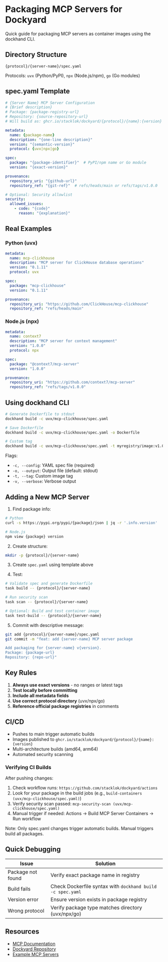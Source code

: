 # Packaging MCP Servers for Dockyard

Quick guide for packaging MCP servers as container images using the dockhand CLI.

## Directory Structure

```
{protocol}/{server-name}/spec.yaml
```

Protocols: `uvx` (Python/PyPI), `npx` (Node.js/npm), `go` (Go modules)

## spec.yaml Template

```yaml
# {Server Name} MCP Server Configuration
# {Brief description}
# Package: {package-registry-url}
# Repository: {source-repository-url}
# Will build as: ghcr.io/stacklok/dockyard/{protocol}/{name}:{version}

metadata:
  name: {package-name}
  description: "{one-line description}"
  version: "{semantic-version}"
  protocol: {uvx|npx|go}

spec:
  package: "{package-identifier}"  # PyPI/npm name or Go module
  version: "{exact-version}"

provenance:
  repository_uri: "{github-url}"
  repository_ref: "{git-ref}"  # refs/heads/main or refs/tags/v1.0.0

# Optional: Security allowlist
security:
  allowed_issues:
    - code: "{code}"
      reason: "{explanation}"
```

## Real Examples

### Python (uvx)
```yaml
metadata:
  name: mcp-clickhouse
  description: "MCP server for ClickHouse database operations"
  version: "0.1.11"
  protocol: uvx

spec:
  package: "mcp-clickhouse"
  version: "0.1.11"

provenance:
  repository_uri: "https://github.com/ClickHouse/mcp-clickhouse"
  repository_ref: "refs/heads/main"
```

### Node.js (npx)
```yaml
metadata:
  name: context7
  description: "MCP server for context management"
  version: "1.0.0"
  protocol: npx

spec:
  package: "@context7/mcp-server"
  version: "1.0.0"

provenance:
  repository_uri: "https://github.com/context7/mcp-server"
  repository_ref: "refs/tags/v1.0.0"
```

## Using dockhand CLI

```bash
# Generate Dockerfile to stdout
dockhand build -c uvx/mcp-clickhouse/spec.yaml

# Save Dockerfile
dockhand build -c uvx/mcp-clickhouse/spec.yaml -o Dockerfile

# Custom tag
dockhand build -c uvx/mcp-clickhouse/spec.yaml -t myregistry/image:v1.0.0
```

Flags:
- `-c, --config`: YAML spec file (required)
- `-o, --output`: Output file (default: stdout)
- `-t, --tag`: Custom image tag
- `-v, --verbose`: Verbose output

## Adding a New MCP Server

1. Find package info:
```bash
# Python
curl -s https://pypi.org/pypi/{package}/json | jq -r '.info.version'

# Node.js
npm view {package} version
```

2. Create structure:
```bash
mkdir -p {protocol}/{server-name}
```

3. Create `spec.yaml` using template above

4. Test:
```bash
# Validate spec and generate Dockerfile
task build -- {protocol}/{server-name}

# Run security scan
task scan -- {protocol}/{server-name}

# Optional: Build and test container image
task test-build -- {protocol}/{server-name}
```

5. Commit with descriptive message:
```bash
git add {protocol}/{server-name}/spec.yaml
git commit -m "feat: add {server-name} MCP server package

Add packaging for {server-name} v{version}.
Package: {package-url}
Repository: {repo-url}"
```

## Key Rules

1. **Always use exact versions** - no ranges or latest tags
2. **Test locally before committing**
3. **Include all metadata fields**
4. **Use correct protocol directory** (uvx/npx/go)
5. **Reference official package registries** in comments

## CI/CD

- Pushes to main trigger automatic builds
- Images published to `ghcr.io/stacklok/dockyard/{protocol}/{name}:{version}`
- Multi-architecture builds (amd64, arm64)
- Automated security scanning

### Verifying CI Builds

After pushing changes:
1. Check workflow runs: `https://github.com/stacklok/dockyard/actions`
2. Look for your package in the build jobs (e.g., `build-containers (uvx/mcp-clickhouse/spec.yaml)`)
3. Verify security scan passed: `mcp-security-scan (uvx/mcp-clickhouse/spec.yaml)`
4. Manual trigger if needed: Actions → Build MCP Server Containers → Run workflow

Note: Only spec.yaml changes trigger automatic builds. Manual triggers build all packages.

## Quick Debugging

| Issue | Solution |
|-------|----------|
| Package not found | Verify exact package name in registry |
| Build fails | Check Dockerfile syntax with `dockhand build -c spec.yaml` |
| Version error | Ensure version exists in package registry |
| Wrong protocol | Verify package type matches directory (uvx/npx/go) |

## Resources

- [MCP Documentation](https://modelcontextprotocol.io/)
- [Dockyard Repository](https://github.com/stacklok/dockyard)
- [Example MCP Servers](https://github.com/modelcontextprotocol/servers)